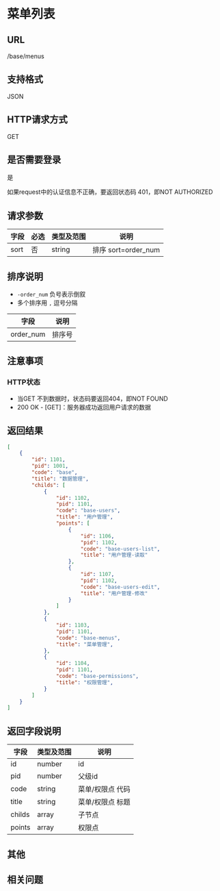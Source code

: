 # 菜单列表

## URL

/base/menus

## 支持格式

JSON

## HTTP请求方式

GET

## 是否需要登录

是

如果request中的认证信息不正确，要返回状态码 401，即NOT AUTHORIZED

## 请求参数

字段 | 必选 | 类型及范围 | 说明
----|------|----------|-------------
sort                  |   否   | string  | 排序 sort=order_num

## 排序说明

- `-order_num` 负号表示倒叙
- 多个排序用 `,` 逗号分隔

字段 | 说明
----|------
order_num     | 排序号

## 注意事项

### HTTP状态

- 当GET 不到数据时，状态码要返回404，即NOT FOUND
- 200 OK - [GET]：服务器成功返回用户请求的数据

## 返回结果

```json
[
    {
        "id": 1101,
        "pid": 1001,
        "code": "base",
        "title": "数据管理",
        "childs": [
            {
                "id": 1102,
                "pid": 1101,
                "code": "base-users",
                "title": "用户管理",
                "points": [
                    {
                        "id": 1106,
                        "pid": 1102,
                        "code": "base-users-list",
                        "title": "用户管理-读取"
                    },
                    {
                        "id": 1107,
                        "pid": 1102,
                        "code": "base-users-edit",
                        "title": "用户管理-修改"
                    }
                ]
            },
            {
                "id": 1103,
                "pid": 1101,
                "code": "base-menus",
                "title": "菜单管理",
            },
            {
                "id": 1104,
                "pid": 1101,
                "code": "base-permissions",
                "title": "权限管理",
            }
        ]
    }
]
```

## 返回字段说明

字段 | 类型及范围 | 说明
----|----------|-------------
id                      | number     | id
pid                     | number     | 父级id
code                    | string     | 菜单/权限点 代码
title                   | string     | 菜单/权限点 标题
childs                  | array      | 子节点
points                  | array      | 权限点

## 其他

## 相关问题
